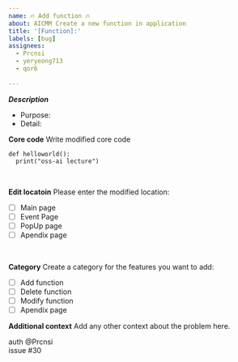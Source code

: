 ```yaml
---
name: 🔥 Add function 🔥
about: AICMM Create a new function in application
title: '[Function]:'
labels: [bug]
assignees: 
  - Prcnsi
  - yeryeong713
  - qor6
    
---
```


_**Description**_
 - Purpose:
 - Detail: 

**Core code**
Write modified core code
```
def helloworld():
  print("oss-ai lecture")
```
</br>

**Edit locatoin**
Please enter the modified location:
- [ ] Main page 
- [ ] Event Page
- [ ] PopUp page
- [ ] Apendix page
</br>

**Category**
Create a category for the features you want to add:
- [ ] Add function
- [ ] Delete function
- [ ] Modify function 
- [ ] Apendix page

**Additional context**
Add any other context about the problem here.

auth @Prcnsi
<br>
issue #30
